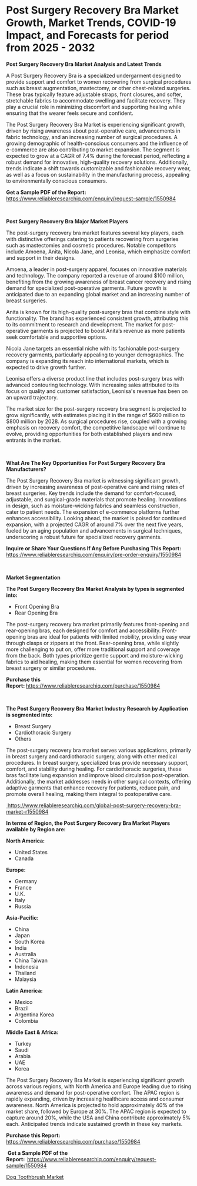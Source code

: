 <p><h1>Post Surgery Recovery Bra Market Growth, Market Trends, COVID-19 Impact, and Forecasts for period from 2025 - 2032</h1></p><p><strong>Post Surgery Recovery Bra Market Analysis and Latest Trends</strong></p>
<p><p>A Post Surgery Recovery Bra is a specialized undergarment designed to provide support and comfort to women recovering from surgical procedures such as breast augmentation, mastectomy, or other chest-related surgeries. These bras typically feature adjustable straps, front closures, and softer, stretchable fabrics to accommodate swelling and facilitate recovery. They play a crucial role in minimizing discomfort and supporting healing while ensuring that the wearer feels secure and confident.</p><p>The Post Surgery Recovery Bra Market is experiencing significant growth, driven by rising awareness about post-operative care, advancements in fabric technology, and an increasing number of surgical procedures. A growing demographic of health-conscious consumers and the influence of e-commerce are also contributing to market expansion. The segment is expected to grow at a CAGR of 7.4% during the forecast period, reflecting a robust demand for innovative, high-quality recovery solutions. Additionally, trends indicate a shift towards customizable and fashionable recovery wear, as well as a focus on sustainability in the manufacturing process, appealing to environmentally conscious consumers. </p></p>
<p><strong>Get a Sample PDF of the Report:&nbsp;</strong> <a href="https://www.reliableresearchiq.com/enquiry/request-sample/1550984?utm_campaign=2117&utm_medium=2&utm_source=Github&utm_content=ia&utm_term=06022025&utm_id=post-surgery-recovery-bra">https://www.reliableresearchiq.com/enquiry/request-sample/1550984</a></p>
<p>&nbsp;</p>
<p><strong>Post Surgery Recovery Bra Major Market Players</strong></p>
<p><p>The post-surgery recovery bra market features several key players, each with distinctive offerings catering to patients recovering from surgeries such as mastectomies and cosmetic procedures. Notable competitors include Amoena, Anita, Nicola Jane, and Leonisa, which emphasize comfort and support in their designs.</p><p>Amoena, a leader in post-surgery apparel, focuses on innovative materials and technology. The company reported a revenue of around $100 million, benefiting from the growing awareness of breast cancer recovery and rising demand for specialized post-operative garments. Future growth is anticipated due to an expanding global market and an increasing number of breast surgeries.</p><p>Anita is known for its high-quality post-surgery bras that combine style with functionality. The brand has experienced consistent growth, attributing this to its commitment to research and development. The market for post-operative garments is projected to boost Anita’s revenue as more patients seek comfortable and supportive options.</p><p>Nicola Jane targets an essential niche with its fashionable post-surgery recovery garments, particularly appealing to younger demographics. The company is expanding its reach into international markets, which is expected to drive growth further.</p><p>Leonisa offers a diverse product line that includes post-surgery bras with advanced contouring technology. With increasing sales attributed to its focus on quality and customer satisfaction, Leonisa's revenue has been on an upward trajectory.</p><p>The market size for the post-surgery recovery bra segment is projected to grow significantly, with estimates placing it in the range of $600 million to $800 million by 2028. As surgical procedures rise, coupled with a growing emphasis on recovery comfort, the competitive landscape will continue to evolve, providing opportunities for both established players and new entrants in the market.</p></p>
<p>&nbsp;</p>
<p><strong>What Are The Key Opportunities For Post Surgery Recovery Bra Manufacturers?</strong></p>
<p><p>The Post Surgery Recovery Bra market is witnessing significant growth, driven by increasing awareness of post-operative care and rising rates of breast surgeries. Key trends include the demand for comfort-focused, adjustable, and surgical-grade materials that promote healing. Innovations in design, such as moisture-wicking fabrics and seamless construction, cater to patient needs. The expansion of e-commerce platforms further enhances accessibility. Looking ahead, the market is poised for continued expansion, with a projected CAGR of around 7% over the next five years, fueled by an aging population and advancements in surgical techniques, underscoring a robust future for specialized recovery garments.</p></p>
<p><strong>Inquire or Share Your Questions If Any Before Purchasing This Report:</strong> <a href="https://www.reliableresearchiq.com/enquiry/pre-order-enquiry/1550984?utm_campaign=2117&utm_medium=2&utm_source=Github&utm_content=ia&utm_term=06022025&utm_id=post-surgery-recovery-bra">https://www.reliableresearchiq.com/enquiry/pre-order-enquiry/1550984</a></p>
<p>&nbsp;</p>
<p><strong>Market Segmentation</strong></p>
<p><strong>The Post Surgery Recovery Bra Market Analysis by types is segmented into:</strong></p>
<p><ul><li>Front Opening Bra</li><li>Rear Opening Bra</li></ul></p>
<p><p>The post-surgery recovery bra market primarily features front-opening and rear-opening bras, each designed for comfort and accessibility. Front-opening bras are ideal for patients with limited mobility, providing easy wear through clasps or zippers at the front. Rear-opening bras, while slightly more challenging to put on, offer more traditional support and coverage from the back. Both types prioritize gentle support and moisture-wicking fabrics to aid healing, making them essential for women recovering from breast surgery or similar procedures.</p></p>
<p><strong>Purchase this Report:&nbsp;</strong><a href="https://www.reliableresearchiq.com/purchase/1550984?utm_campaign=2117&utm_medium=2&utm_source=Github&utm_content=ia&utm_term=06022025&utm_id=post-surgery-recovery-bra">https://www.reliableresearchiq.com/purchase/1550984</a></p>
<p>&nbsp;</p>
<p><strong>The Post Surgery Recovery Bra Market Industry Research by Application is segmented into:</strong></p>
<p><ul><li>Breast Surgery</li><li>Cardiothoracic Surgery</li><li>Others</li></ul></p>
<p><p>The post-surgery recovery bra market serves various applications, primarily in breast surgery and cardiothoracic surgery, along with other medical procedures. In breast surgery, specialized bras provide necessary support, comfort, and stability during healing. For cardiothoracic surgeries, these bras facilitate lung expansion and improve blood circulation post-operation. Additionally, the market addresses needs in other surgical contexts, offering adaptive garments that enhance recovery for patients, reduce pain, and promote overall healing, making them integral to postoperative care.</p></p>
<p><a href="https://www.reliableresearchiq.com/global-post-surgery-recovery-bra-market-r1550984?utm_campaign=2117&utm_medium=2&utm_source=Github&utm_content=ia&utm_term=06022025&utm_id=post-surgery-recovery-bra">&nbsp;https://www.reliableresearchiq.com/global-post-surgery-recovery-bra-market-r1550984</a></p>
<p><strong>In terms of Region, the Post Surgery Recovery Bra Market Players available by Region are:</strong></p>
<p>
    <p> <strong> North America: </strong>
        <ul>
            <li>United States</li>
            <li>Canada</li>
        </ul>
        </p> 
    <p> <strong> Europe: </strong>
        <ul>
            <li>Germany</li>
            <li>France</li>
            <li>U.K.</li>
            <li>Italy</li>
            <li>Russia</li>
        </ul>
        </p> 
    <p> <strong> Asia-Pacific: </strong>
        <ul>
            <li>China</li>
            <li>Japan</li>
            <li>South Korea</li>
            <li>India</li>
            <li>Australia</li>
            <li>China Taiwan</li>
            <li>Indonesia</li>
            <li>Thailand</li>
            <li>Malaysia</li>
        </ul>
        </p> 
    <p> <strong> Latin America: </strong>
        <ul>
            <li>Mexico</li>
            <li>Brazil</li>
            <li>Argentina Korea</li>
            <li>Colombia</li>
        </ul>
        </p> 
    <p> <strong> Middle East & Africa: </strong>
        <ul>
            <li>Turkey</li>
            <li>Saudi</li>
            <li>Arabia</li>
            <li>UAE</li>
            <li>Korea</li>
        </ul>
    </p>
    </p>
<p><p>The Post Surgery Recovery Bra Market is experiencing significant growth across various regions, with North America and Europe leading due to rising awareness and demand for post-operative comfort. The APAC region is rapidly expanding, driven by increasing healthcare access and consumer awareness. North America is projected to hold approximately 40% of the market share, followed by Europe at 30%. The APAC region is expected to capture around 20%, while the USA and China contribute approximately 5% each. Anticipated trends indicate sustained growth in these key markets.</p></p>
<p><strong>Purchase this Report: </strong><a href="https://www.reliableresearchiq.com/purchase/1550984?utm_campaign=2117&utm_medium=2&utm_source=Github&utm_content=ia&utm_term=06022025&utm_id=post-surgery-recovery-bra">https://www.reliableresearchiq.com/purchase/1550984</a></p>
<p>&nbsp;<strong>Get a Sample PDF of the Report:&nbsp;&nbsp;</strong><a href="https://www.reliableresearchiq.com/enquiry/request-sample/1550984?utm_campaign=2117&utm_medium=2&utm_source=Github&utm_content=ia&utm_term=06022025&utm_id=post-surgery-recovery-bra">https://www.reliableresearchiq.com/enquiry/request-sample/1550984</a></p>
<p><strong></strong></p>
<p><p><a href="https://github.com/DixieGrimes/Market-Research-Report-List-1/blob/main/dog-toothbrush-market.md?utm_campaign=2117&utm_medium=2&utm_source=Github&utm_content=ia&utm_term=06022025&utm_id=post-surgery-recovery-bra">Dog Toothbrush Market</a></p></p>